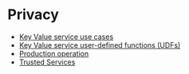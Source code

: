 # Privacy 

* [Key Value service use cases](key_value_service_use_cases.md) 
* [Key Value service user-defined functions (UDFs)](key_value_service_user_defined_functions.md)
* [Production operation](production_operation.md)
* [Trusted Services](trusted_services_overview.md)
